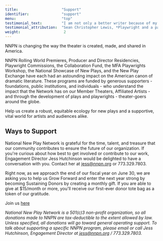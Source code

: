 ```yaml
---
title:                    "Support"
identifier:               "support"
menu:                     "top"
testimonial_text:         "I am not only a better writer because of my association with NNPN, but I am a better artist and - through witnessing firsthand their generosity - a better person."
testimonial_attribution:  "Sean Christopher Lewis, *Playwright and a participant in 5 NNPN Programs*"
weight:                    2
---
```


NNPN is changing the way the theater is created, made, and shared in America.

NNPN Rolling World Premieres, Producer and Director Residencies, Playwright Commissions, the Collaboration Fund, the MFA Playwrights Workshop, the National Showcase of New Plays, and the New Play Exchange have each had an astounding impact on the American canon of dramatic literature.  These programs are funded by generous supporters - foundations, public institutions, and individuals - who understand the impact that the Network has on our Member Theaters, Affiliated Artists - and through the development of plays and playwrights - theater-goers around the globe.

Help us create a robust, equitable ecology for new plays and a supportive, vital world for artists and audiences alike.

## Ways to Support

National New Play Network is grateful for the time, talent, and treasure that our community contributes to ensure the future of our organization. If you're curious about how best to get involved or contribute to our work, Engagement Director Jess Hutchinson would be delighted to have a conversation with you. Contact her at [jess@nnpn.org](jess@nnpn.org) or 773.329.7803. 

Right now, as we approach the end of our fiscal year on June 30, we are asking you to help us Grow Forward and enter the next year strong by becoming Sustaining Donors by creating a monthly gift. If you are able to give at $15/month or more, you'll receive our first-ever donor tote bag as a token of our gratitude. 


Join us [here](https://secure.givelively.org/donate/national-new-play-network-ltd/nnpn-monthly-sustaining-donors)

_National New Play Network is a 501(c)3 non-profit organization, so all donations made to NNPN are tax-deductible to the extent allowed by law. Unless specified, all donations will go toward general operating support. To talk about supporting a specific NNPN program, please email or call Jess Hutchinson, Engagement Director at [jess@nnpn.org](mailto:jess@nnpn.org) / 773.329.7803._

